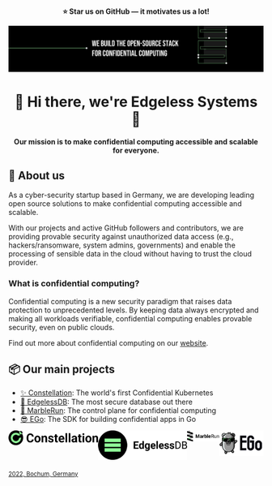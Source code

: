 <p align="center">
    <b>⭐ Star us on GitHub — it motivates us a lot!</b>
</p>

![Edgeless Systems](../images/ES_banner.png)

<h1 align="center">👋 Hi there, we're Edgeless Systems 👋</h1>

<p align="center"><b>Our mission is to make confidential computing accessible and scalable for everyone.</b></p>

## 🏢 About us

As a cyber-security startup based in Germany, we are developing leading open source solutions to make confidential computing accessible and scalable.

With our projects and active GitHub followers and contributors, we are providing provable security against unauthorized data access (e.g., hackers/ransomware, system admins, governments) and enable the processing of sensible data in the cloud without having to trust the cloud provider.

### What is confidential computing?

Confidential computing is a new security paradigm that raises data protection to unprecedented levels. By keeping data always encrypted and making all workloads verifiable, confidential computing enables provable security, even on public clouds.

Find out more about confidential computing on our [website](https://deploy-preview-60--edgeless.netlify.app/resources/confidential-computing/).


## 📦 Our main projects

- [✨ Constellation](https://github.com/edgelesssys/constellation): The world's first Confidential Kubernetes
- [💾 EdgelessDB](https://github.com/edgelesssys/edgelessdb): The most secure database out there
- [🏃 MarbleRun](https://github.com/edgelesssys/marblerun): The control plane for confidential computing
- [😎 EGo](https://github.com/edgelesssys/ego): The SDK for building confidential apps in Go

<div align="center">
    <div style="display: flex; justify-content: space-between">
        <a href="https://github.com/edgelesssys/constellation"><img align="left" src="../images/Constellation.svg" alt="EDB banner" /></a> 
        <a href="https://github.com/edgelesssys/edgelessdb"><img align="left" src="../images/EDB.svg" alt="EDB banner" /></a> 
        <a href="https://github.com/edgelesssys/marblerun"><img align="right" src="../images/MarbleRun.svg" alt="MarbleRun banner" /></a>
        <a href="https://github.com/edgelesssys/ego"><img src="../images/EGo.svg" alt="EGo banner" /></a>
    </div>
</div>

<sub>[2022, Bochum, Germany](https://goo.gl/maps/VF9qjVtjzE8KT9jz6)</sub>
